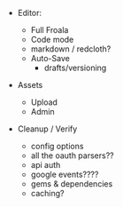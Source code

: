 
- Editor:
	- Full Froala
	- Code mode
	- markdown / redcloth?
	- Auto-Save
		- drafts/versioning

- Assets
	- Upload
	- Admin

- Cleanup / Verify
	- config options
	- all the oauth parsers??
	- api auth
	- google events????
	- gems & dependencies
	- caching?

